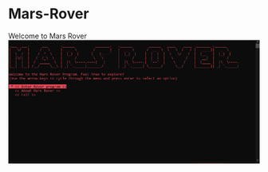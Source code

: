 # Mars-Rover
Welcome to Mars Rover
![grab-landing-page](https://github.com/Hayley96/Mars-Rover/blob/main/GIF/MarsRoverAnimationFast.gif)
